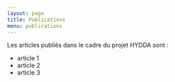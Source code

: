 ```yaml
---
layout: page
title: Publications
menu: publications
---
```


Les articles publiés dans le cadre du projet HYDDA sont :

* article 1
* article 2
* article 3




